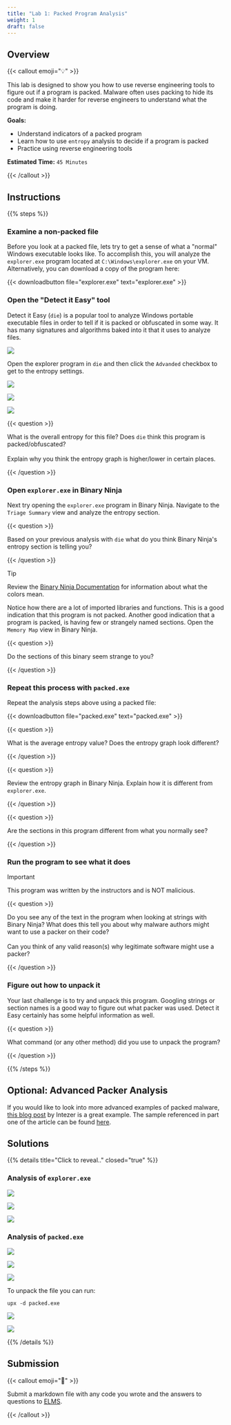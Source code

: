 ```yaml
---
title: "Lab 1: Packed Program Analysis"
weight: 1
draft: false
---
```


## Overview

{{< callout emoji="💡" >}}

This lab is designed to show you how to use reverse engineering tools to figure
out if a program is packed. Malware often uses packing to hide its code and make
it harder for reverse engineers to understand what the program is doing.

**Goals:**

- Understand indicators of a packed program
- Learn how to use `entropy` analysis to decide if a program is packed
- Practice using reverse engineering tools

**Estimated Time:** `45 Minutes`

{{< /callout >}}

## Instructions

{{% steps %}}

### Examine a non-packed file

Before you look at a packed file, lets try to get a sense of what a "normal"
Windows executable looks like. To accomplish this, you will analyze the
`explorer.exe` program located at `C:\Windows\explorer.exe` on your VM.
Alternatively, you can download a copy of the program here:

{{< downloadbutton file="explorer.exe" text="explorer.exe" >}}

### Open the "Detect it Easy" tool

Detect it Easy (`die`) is a popular tool to analyze Windows portable executable
files in order to tell if it is packed or obfuscated in some way. It has many
signatures and algorithms baked into it that it uses to analyze files.

![](./die.png "")

Open the explorer program in `die` and then click the `Advanded` checkbox to get
to the entropy settings.

![](./die_advanced.png "")

![](./click_entropy.png "")

![](./die_entropy_view.png "")

{{< question >}}

What is the overall entropy for this file? Does `die` think this program is
packed/obfuscated? <br></br> Explain why you think the entropy graph is
higher/lower in certain places.

{{< /question >}}

### Open `explorer.exe` in Binary Ninja

Next try opening the `explorer.exe` program in Binary Ninja. Navigate to the
`Triage Summary` view and analyze the entropy section.

{{< question >}}

Based on your previous analysis with `die` what do you think Binary Ninja's
entropy section is telling you?

{{< /question >}}

> [!TIP]
> Review the
> [Binary Ninja Documentation](https://docs.binary.ninja/guide/index.html?h=entropy#1-entropy)
> for information about what the colors mean.

Notice how there are a lot of imported libraries and functions. This is a good
indication that this program is not packed. Another good indication that a
program is packed, is having few or strangely named sections. Open the
`Memory Map` view in Binary Ninja.

{{< question >}}

Do the sections of this binary seem strange to you?

{{< /question >}}

### Repeat this process with `packed.exe`

Repeat the analysis steps above using a packed file:

{{< downloadbutton file="packed.exe" text="packed.exe" >}}

{{< question >}}

What is the average entropy value? Does the entropy graph look different?

{{< /question >}}

{{< question >}}

Review the entropy graph in Binary Ninja. Explain how it is different from
`explorer.exe`.

{{< /question >}}

{{< question >}}

Are the sections in this program different from what you normally see?

{{< /question >}}

### Run the program to see what it does

> [!IMPORTANT]
> This program was written by the instructors and is NOT malicious.

{{< question >}}

Do you see any of the text in the program when looking at strings with Binary
Ninja? What does this tell you about why malware authors might want to use a
packer on their code? <br></br> Can you think of any valid reason(s) why
legitimate software might use a packer?

{{< /question >}}

### Figure out how to unpack it

Your last challenge is to try and unpack this program. Googling strings or
section names is a good way to figure out what packer was used. Detect it Easy
certainly has some helpful information as well.

{{< question >}}

What command (or any other method) did you use to unpack the program?

{{< /question >}}

{{% /steps %}}

## Optional: Advanced Packer Analysis

If you would like to look into more advanced examples of packed malware,
[this blog post](https://intezer.com/blog/malware-reverse-engineering-for-beginners-part-2/)
by Intezer is a great example. The sample referenced in part one of the article
can be found
[here](https://bazaar.abuse.ch/sample/02dda0916789c0c3572cbbf0e119cbae7be42e10eca39be66bbaaf2468a62b7a/).

## Solutions

{{% details title="Click to reveal.." closed="true" %}}

### Analysis of `explorer.exe`

![](./die_entropy_answer.png "")

![](./explorer_binja_entropy.png "")

![](./explorer_binja_sections.png "")

### Analysis of `packed.exe`

![](./die_packed_answer.png "")

![](./packed_binja_entropy.png "")

![](./packed_binja_sections.png "")

To unpack the file you can run:

```
upx -d packed.exe
```

![](./packed_binja_unpacked.png "")

![](./die_unpacked_answer.png "")

{{% /details %}}

## Submission

{{< callout emoji="📝" >}}

Submit a markdown file with any code you wrote and the answers to questions to
[ELMS](https://umd.instructure.com/courses/1390353/assignments).

{{< /callout >}}
